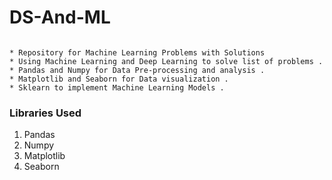 # DS-And-ML

```
   
* Repository for Machine Learning Problems with Solutions
* Using Machine Learning and Deep Learning to solve list of problems .
* Pandas and Numpy for Data Pre-processing and analysis . 
* Matplotlib and Seaborn for Data visualization . 
* Sklearn to implement Machine Learning Models . 
```

### Libraries Used
1) Pandas
2) Numpy
3) Matplotlib
4) Seaborn

